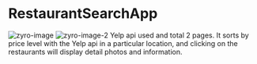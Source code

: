 # RestaurantSearchApp
![zyro-image](https://user-images.githubusercontent.com/108815807/216629161-4063fd02-fcf0-47a7-9cba-d0bdbf015573.png)
![zyro-image-2](https://user-images.githubusercontent.com/108815807/216629190-a85d355d-43d3-4277-b199-7ddd6dc5b961.png)
Yelp api used and total 2 pages.
It sorts by price level with the Yelp api in a particular location, and clicking on the restaurants will display detail photos and information.
